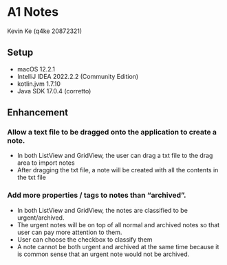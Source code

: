 # A1 Notes
Kevin Ke (q4ke 20872321)
 
## Setup
* macOS 12.2.1
* IntelliJ IDEA 2022.2.2 (Community Edition)
* kotlin.jvm 1.7.10
* Java SDK 17.0.4 (corretto)
 
## Enhancement 
### Allow a text file to be dragged onto the application to create a note.
* In both ListView and GridView, the user can drag a txt file to the drag area to import notes
* After dragging the txt file, a note will be created with all the contents in the txt file
### Add more properties / tags to notes than “archived”.
* In both ListView and GridView, the notes are classified to be urgent/archived. 
* The urgent notes will be on top of all normal and archived notes so that user can pay more attention to them.
* User can choose the checkbox to classify them
* A note cannot be both urgent and archived at the same time because it is common sense that an urgent note would not be archived.
